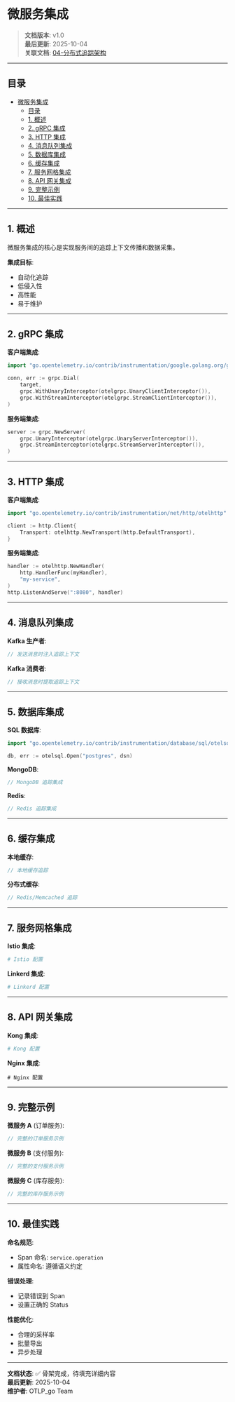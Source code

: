 # 微服务集成

> **文档版本**: v1.0  
> **最后更新**: 2025-10-04  
> **关联文档**: [04-分布式追踪架构](./04-distributed-tracing-architecture.md)

---

## 目录

- [微服务集成](#微服务集成)
  - [目录](#目录)
  - [1. 概述](#1-概述)
  - [2. gRPC 集成](#2-grpc-集成)
  - [3. HTTP 集成](#3-http-集成)
  - [4. 消息队列集成](#4-消息队列集成)
  - [5. 数据库集成](#5-数据库集成)
  - [6. 缓存集成](#6-缓存集成)
  - [7. 服务网格集成](#7-服务网格集成)
  - [8. API 网关集成](#8-api-网关集成)
  - [9. 完整示例](#9-完整示例)
  - [10. 最佳实践](#10-最佳实践)

---

## 1. 概述

微服务集成的核心是实现服务间的追踪上下文传播和数据采集。

**集成目标**:

- 自动化追踪
- 低侵入性
- 高性能
- 易于维护

---

## 2. gRPC 集成

**客户端集成**:

```go
import "go.opentelemetry.io/contrib/instrumentation/google.golang.org/grpc/otelgrpc"

conn, err := grpc.Dial(
    target,
    grpc.WithUnaryInterceptor(otelgrpc.UnaryClientInterceptor()),
    grpc.WithStreamInterceptor(otelgrpc.StreamClientInterceptor()),
)
```

**服务端集成**:

```go
server := grpc.NewServer(
    grpc.UnaryInterceptor(otelgrpc.UnaryServerInterceptor()),
    grpc.StreamInterceptor(otelgrpc.StreamServerInterceptor()),
)
```

---

## 3. HTTP 集成

**客户端集成**:

```go
import "go.opentelemetry.io/contrib/instrumentation/net/http/otelhttp"

client := http.Client{
    Transport: otelhttp.NewTransport(http.DefaultTransport),
}
```

**服务端集成**:

```go
handler := otelhttp.NewHandler(
    http.HandlerFunc(myHandler),
    "my-service",
)
http.ListenAndServe(":8080", handler)
```

---

## 4. 消息队列集成

**Kafka 生产者**:

```go
// 发送消息时注入追踪上下文
```

**Kafka 消费者**:

```go
// 接收消息时提取追踪上下文
```

---

## 5. 数据库集成

**SQL 数据库**:

```go
import "go.opentelemetry.io/contrib/instrumentation/database/sql/otelsql"

db, err := otelsql.Open("postgres", dsn)
```

**MongoDB**:

```go
// MongoDB 追踪集成
```

**Redis**:

```go
// Redis 追踪集成
```

---

## 6. 缓存集成

**本地缓存**:

```go
// 本地缓存追踪
```

**分布式缓存**:

```go
// Redis/Memcached 追踪
```

---

## 7. 服务网格集成

**Istio 集成**:

```yaml
# Istio 配置
```

**Linkerd 集成**:

```yaml
# Linkerd 配置
```

---

## 8. API 网关集成

**Kong 集成**:

```yaml
# Kong 配置
```

**Nginx 集成**:

```nginx
# Nginx 配置
```

---

## 9. 完整示例

**微服务 A** (订单服务):

```go
// 完整的订单服务示例
```

**微服务 B** (支付服务):

```go
// 完整的支付服务示例
```

**微服务 C** (库存服务):

```go
// 完整的库存服务示例
```

---

## 10. 最佳实践

**命名规范**:

- Span 命名: `service.operation`
- 属性命名: 遵循语义约定

**错误处理**:

- 记录错误到 Span
- 设置正确的 Status

**性能优化**:

- 合理的采样率
- 批量导出
- 异步处理

---

**文档状态**: ✅ 骨架完成，待填充详细内容  
**最后更新**: 2025-10-04  
**维护者**: OTLP_go Team
